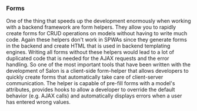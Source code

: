 ### Forms
One of the thing that speeds up the development enormously when working with a backend framework are form helpers. They allow you to rapidly create forms for CRUD operations on models without having to write much code. Again these helpers don't work in SPWAs since they generate forms in the backend and create HTML that is used in backend templating engines.
Writing all forms without these helpers would lead to a lot of duplicated code that is needed for the AJAX requests and the error handling. So one of the most important tools that have been written with the development of Salon is a client-side form-helper that allows developers to quickly create forms that automatically take care of client-server communication. The helper is capable of pre-fill forms with a model's attributes, provides hooks to allow a developer to override the default behavior (e.g. AJAX calls) and automatically displays errors when a user has entered wrong values.
